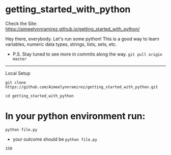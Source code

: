 # getting_started_with_python
Check the Site:
https://aimeelynnramirez.github.io/getting_started_with_python/

Hey there, everybody.
Let's run some python! 
This is a good way to learn variables, numeric data types, strings, lists, sets, etc.
- P.S. Stay tuned to see more in commits along the way.
`git pull origin master`
-------

Local Setup
```
git clone https://github.com/Aimeelynnramirez/getting_started_with_python.git

cd getting_started_with_python

```

# In your python environment run: 

`python file.py` 

- your outcome should be 
`python file.py`
                                     
`150`


